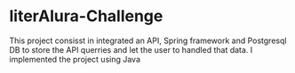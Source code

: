 # literAlura-Challenge

This project consisst in integrated an API,  Spring framework and Postgresql DB to store the API querries and let the user to handled that data. I implemented the project using Java 

